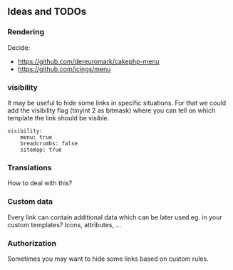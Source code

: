 ## Ideas and TODOs

### Rendering
Decide:
- https://github.com/dereuromark/cakephp-menu
- https://github.com/icings/menu

### visibility
It may be useful to hide some links in specific situations.
For that we could add the visibility flag (tinyint 2 as bitmask) where you can tell on which template the link should be visible.

    visibility:
        menu: true
        breadcrumbs: false
        sitemap: true

### Translations

How to deal with this?

### Custom data

Every link can contain additional data which can be later used eg. in your custom templates?
Icons, attributes, ...

### Authorization

Sometimes you may want to hide some links based on custom rules.

